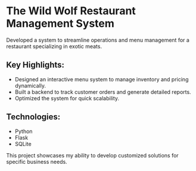 # The Wild Wolf Restaurant Management System
Developed a system to streamline operations and menu management for a restaurant specializing in exotic meats.

## Key Highlights:
- Designed an interactive menu system to manage inventory and pricing dynamically.
- Built a backend to track customer orders and generate detailed reports.
- Optimized the system for quick scalability.

## Technologies:
- Python
- Flask
- SQLite

This project showcases my ability to develop customized solutions for specific business needs.
